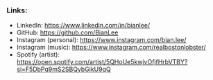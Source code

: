 ---
---

### Links:

- LinkedIn: <a href="https://www.linkedin.com/in/bianlee/" target="_blank">https://www.linkedin.com/in/bianlee/</a>
- GitHub: <a href="https://github.com/BianLee" target="_blank">https://github.com/BianLee</a>
- Instagram (personal): <a href="https://www.instagram.com/bian.lee/" target="_blank">https://www.instagram.com/bian.lee/</a>
- Instagram (music): <a href="https://www.instagram.com/realbostonlobster/" target="_blank">https://www.instagram.com/realbostonlobster/</a>
- Spotify (artist): <a href="https://open.spotify.com/artist/5QHoUe5kwjvOfjfHrbVTBY?si=F5DbPq9mS2SBQybGikU9qQ" target="_blank">https://open.spotify.com/artist/5QHoUe5kwjvOfjfHrbVTBY?si=F5DbPq9mS2SBQybGikU9qQ</a>

